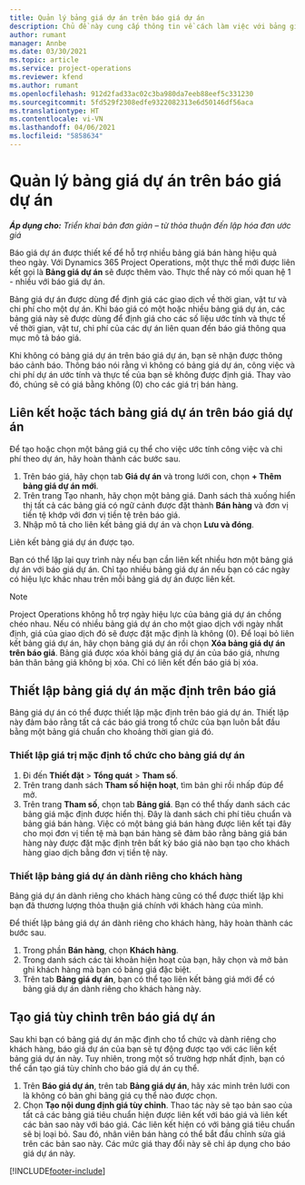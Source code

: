 ```yaml
---
title: Quản lý bảng giá dự án trên báo giá dự án
description: Chủ đề này cung cấp thông tin về cách làm việc với bảng giá dự án trên báo giá.
author: rumant
manager: Annbe
ms.date: 03/30/2021
ms.topic: article
ms.service: project-operations
ms.reviewer: kfend
ms.author: rumant
ms.openlocfilehash: 912d2fad33ac02c3ba980da7eeb88eef5c331230
ms.sourcegitcommit: 5fd529f2308edfe9322082313e6d50146df56aca
ms.translationtype: HT
ms.contentlocale: vi-VN
ms.lasthandoff: 04/06/2021
ms.locfileid: "5858634"
---
```

# <a name="manage-project-price-lists-on-project-quotes"></a>Quản lý bảng giá dự án trên báo giá dự án 

_**Áp dụng cho:** Triển khai bản đơn giản – từ thỏa thuận đến lập hóa đơn ước giá_

Báo giá dự án được thiết kế để hỗ trợ nhiều bảng giá bán hàng hiệu quả theo ngày. Với Dynamics 365 Project Operations, một thực thể mới được liên kết gọi là **Bảng giá dự án** sẽ được thêm vào. Thực thể này có mối quan hệ 1 - nhiều với báo giá dự án.

Bảng giá dự án được dùng để định giá các giao dịch về thời gian, vật tư và chi phí cho một dự án. Khi báo giá có một hoặc nhiều bảng giá dự án, các bảng giá này sẽ được dùng để định giá cho các số liệu ước tính và thực tế về thời gian, vật tư, chi phí của các dự án liên quan đến báo giá thông qua mục mô tả báo giá.

Khi không có bảng giá dự án trên báo giá dự án, bạn sẽ nhận được thông báo cảnh báo. Thông báo nói rằng vì không có bảng giá dự án, công việc và chi phí dự án ước tính và thực tế của bạn sẽ không được định giá. Thay vào đó, chúng sẽ có giá bằng không (0) cho các giá trị bán hàng.

## <a name="associate-or-disassociate-a-project-price-list-on-a-project-quote"></a>Liên kết hoặc tách bảng giá dự án trên báo giá dự án

Để tạo hoặc chọn một bảng giá cụ thể cho việc ước tính công việc và chi phí theo dự án, hãy hoàn thành các bước sau.

1. Trên báo giá, hãy chọn tab **Giá dự án** và trong lưới con, chọn **+ Thêm bảng giá dự án mới**.
2. Trên trang Tạo nhanh, hãy chọn một bảng giá. Danh sách thả xuống hiển thị tất cả các bảng giá có ngữ cảnh được đặt thành **Bán hàng** và đơn vị tiền tệ khớp với đơn vị tiền tệ trên báo giá.
4. Nhập mô tả cho liên kết bảng giá dự án và chọn **Lưu và đóng**.

Liên kết bảng giá dự án được tạo.

Bạn có thể lặp lại quy trình này nếu bạn cần liên kết nhiều hơn một bảng giá dự án với báo giá dự án. Chỉ tạo nhiều bảng giá dự án nếu bạn có các ngày có hiệu lực khác nhau trên mỗi bảng giá dự án được liên kết.

> [!NOTE]
> Project Operations không hỗ trợ ngày hiệu lực của bảng giá dự án chồng chéo nhau. Nếu có nhiều bảng giá dự án cho một giao dịch với ngày nhất định, giá của giao dịch đó sẽ được đặt mặc định là không (0).
Để loại bỏ liên kết bảng giá dự án, hãy chọn bảng giá dự án rồi chọn **Xóa bảng giá dự án trên báo giá**. Bảng giá được xóa khỏi bảng giá dự án của báo giá, nhưng bản thân bảng giá không bị xóa. Chỉ có liên kết đến báo giá bị xóa.

## <a name="set-up-default-project-price-lists-on-a-quote"></a>Thiết lập bảng giá dự án mặc định trên báo giá

Bảng giá dự án có thể được thiết lập mặc định trên báo giá dự án. Thiết lập này đảm bảo rằng tất cả các báo giá trong tổ chức của bạn luôn bắt đầu bằng một bảng giá chuẩn cho khoảng thời gian giá đó.

### <a name="set-up-organizational-default-for-project-price-lists"></a>Thiết lập giá trị mặc định tổ chức cho bảng giá dự án

1. Đi đến **Thiết đặt** > **Tổng quát** > **Tham số**.
2. Trên trang danh sách **Tham số hiện hoạt**, tìm bản ghi rồi nhấp đúp để mở. 
3. Trên trang **Tham số**, chọn tab **Bảng giá**. Bạn có thể thấy danh sách các bảng giá mặc định được hiển thị. Đây là danh sách chi phí tiêu chuẩn và bảng giá bán hàng. Việc có một bảng giá bán hàng được liên kết tại đây cho mọi đơn vị tiền tệ mà bạn bán hàng sẽ đảm bảo rằng bảng giá bán hàng này được đặt mặc định trên bất kỳ báo giá nào bạn tạo cho khách hàng giao dịch bằng đơn vị tiền tệ này.

### <a name="set-up-customer-specific-project-price-lists"></a>Thiết lập bảng giá dự án dành riêng cho khách hàng

Bảng giá dự án dành riêng cho khách hàng cũng có thể được thiết lập khi bạn đã thương lượng thỏa thuận giá chính với khách hàng của mình.

Để thiết lập bảng giá dự án dành riêng cho khách hàng, hãy hoàn thành các bước sau.

1. Trong phần **Bán hàng**, chọn **Khách hàng**.
2. Trong danh sách các tài khoản hiện hoạt của bạn, hãy chọn và mở bản ghi khách hàng mà bạn có bảng giá đặc biệt.
3. Trên tab **Bảng giá dự án**, bạn có thể tạo liên kết bảng giá mới để có bảng giá dự án dành riêng cho khách hàng này.

## <a name="create-custom-pricing-on-a-project-quote"></a>Tạo giá tùy chỉnh trên báo giá dự án

Sau khi bạn có bảng giá dự án mặc định cho tổ chức và dành riêng cho khách hàng, báo giá dự án của bạn sẽ tự động được tạo với các liên kết bảng giá dự án này. Tuy nhiên, trong một số trường hợp nhất định, bạn có thể cần tạo giá tùy chỉnh cho báo giá dự án cụ thể. 

1. Trên **Báo giá dự án**, trên tab **Bảng giá dự án**, hãy xác minh trên lưới con là không có bản ghi bảng giá cụ thể nào được chọn.
2. Chọn **Tạo nội dung định giá tùy chỉnh**. Thao tác này sẽ tạo bản sao của tất cả các bảng giá tiêu chuẩn hiện được liên kết với báo giá và liên kết các bản sao này với báo giá. Các liên kết hiện có với bảng giá tiêu chuẩn sẽ bị loại bỏ. Sau đó, nhân viên bán hàng có thể bắt đầu chỉnh sửa giá trên các bản sao này. Các mức giá thay đổi này sẽ chỉ áp dụng cho báo giá dự án này.


[!INCLUDE[footer-include](../../includes/footer-banner.md)]
